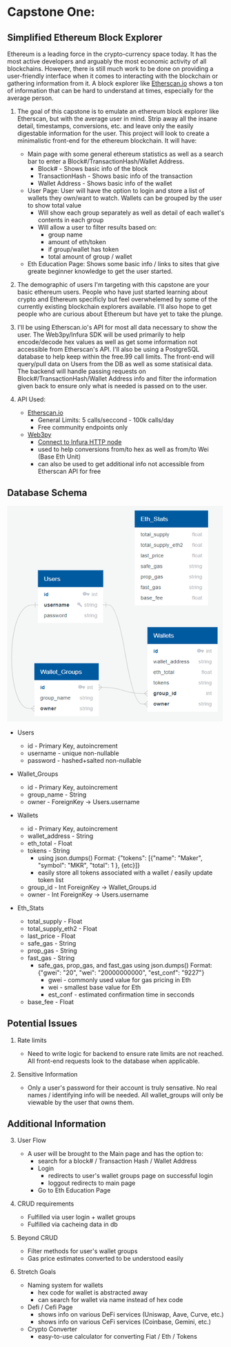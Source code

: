 # Capstone One: 
## Simplified Ethereum Block Explorer

Ethereum is a leading force in the crypto-currency space today. It has the most active developers and arguably the most economic activity of all blockchains. However, there is still much work to be done on providing a user-friendly interface when it comes to interacting with the blockchain or gathering information from it. A block explorer like [Etherscan.io]([https](https://etherscan.io/)) shows a ton of information that can be hard to understand at times, especially for the average person.

1. The goal of this capstone is to emulate an ethereum block explorer like Etherscan, but with the average user in mind. Strip away all the insane detail, timestamps, conversions, etc. and leave only the easily digestable information for the user. This project will look to create a minimalistic front-end for the ethereum blockchain. It will have:
   * Main page with some general ethereum statistics as well as a search bar to enter a Block#/TransactionHash/Wallet Address.
     * Block# - Shows basic info of the block 
     * TransactionHash - Shows basic info of the transaction
     * Wallet Address - Shows basic info of the wallet
   * User Page: User will have the option to login and store a list of wallets they own/want to watch. Wallets can be grouped by the user to show total value
     * Will show each group separately as well as detail of each wallet's contents in each group
     * Will allow a user to filter results based on:
       * group name
       * amount of eth/token
       * if group/wallet has token
       * total amount of group / wallet
   * Eth Education Page: Shows some basic info / links to sites that give greate beginner knowledge to get the user started.

2. The demographic of users I'm targeting with this capstone are your basic ethereum users. People who have just started learning about crypto and Ethereum specificly but feel overwhelemed by some of the currently existing blockchain explorers available. I'll also hope to get people who are curious about Ethereum but have yet to take the plunge.

3. I'll be using Etherscan.io's API for most all data necessary to show the user. The Web3py/Infura SDK will be used primarily to help encode/decode hex values as well as get some information not accessible from Etherscan's API. I'll also be using a PostgreSQL database to help keep within the free.99 call limits. The front-end will query/pull data on Users from the DB as well as some statisical data. The backend will handle passing requests on Block#/TransactionHash/Wallet Address info and filter the information given back to ensure only what is needed is passed on to the user.

4. API Used:
   * [Etherscan.io](https://docs.etherscan.io/getting-started/creating-an-account)
     * General Limits: 5 calls/seccond - 100k calls/day
     * Free community endpoints only
   * [Web3py](https://web3py.readthedocs.io/en/latest/quickstart.html)
     * [Connect to Infura HTTP node](https://docs.infura.io/infura/)
     * used to help conversions from/to hex as well as from/to Wei (Base Eth Unit)
     * can also be used to get additional info not accessible from Etherscan API for free

## Database Schema

<img src="https://github.com/KKlob/Capstone1/blob/main/imgs/db_schema.PNG" alt="Database Schema" height="500" width="500"/>

* Users
  * id - Primary Key, autoincrement
  * username - unique non-nullable
  * password - hashed+salted non-nullable

* Wallet_Groups
  * id - Primary Key, autoincrement
  * group_name - String
  * owner - ForeignKey -> Users.username

* Wallets
  * id - Primary Key, autoincrement
  * wallet_address - String
  * eth_total - Float
  * tokens - String
    * using json.dumps() Format: {"tokens": [{"name": "Maker", "symbol": "MKR", "total": 1 }, {etc}]}
    * easily store all tokens associated with a wallet / easily update token list
  * group_id - Int ForeignKey -> Wallet_Groups.id
  * owner - Int ForeignKey -> Users.username

* Eth_Stats
  * total_supply - Float
  * total_supply_eth2 - Float
  * last_price - Float
  * safe_gas - String
  * prop_gas - String
  * fast_gas - String
    * safe_gas, prop_gas, and fast_gas using json.dumps() Format: {"gwei": "20", "wei": "20000000000", "est_conf": "9227"}
      * gwei - commonly used value for gas pricing in Eth
      * wei - smallest base value for Eth
      * est_conf - estimated confirmation time in secconds
  * base_fee - Float


## Potential Issues

1. Rate limits
    * Need to write logic for backend to ensure rate limits are not reached. All front-end requests look to the database when applicable.

2. Sensitive Information
    * Only a user's password for their account is truly sensative. No real names / identifying info will be needed. All wallet_groups will only be viewable by the user that owns them.

## Additional Information

3. User Flow
    * A user will be brought to the Main page and has the option to:
      * search for a block# / Transaction Hash / Wallet Address
      * Login
        * redirects to user's wallet groups page on successful login
        * loggout redirects to main page
      * Go to Eth Education Page


4. CRUD requirements
    * Fulfilled via user login + wallet groups
    * Fulfilled via cacheing data in db

5. Beyond CRUD
    * Filter methods for user's wallet groups
    * Gas price estimates converted to be understood easily

6. Stretch Goals
    * Naming system for wallets
      * hex code for wallet is abstracted away
      * can search for wallet via name instead of hex code
    * Defi / Cefi Page
      * shows info on various DeFi services (Uniswap, Aave, Curve, etc.)
      * shows info on various CeFi services (Coinbase, Gemini, etc.)
    * Crypto Converter
      * easy-to-use calculator for converting Fiat / Eth / Tokens